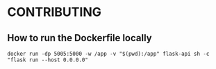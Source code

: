 # CONTRIBUTING

## How to run the Dockerfile locally

```angular2html
docker run -dp 5005:5000 -w /app -v "$(pwd):/app" flask-api sh -c "flask run --host 0.0.0.0"
```